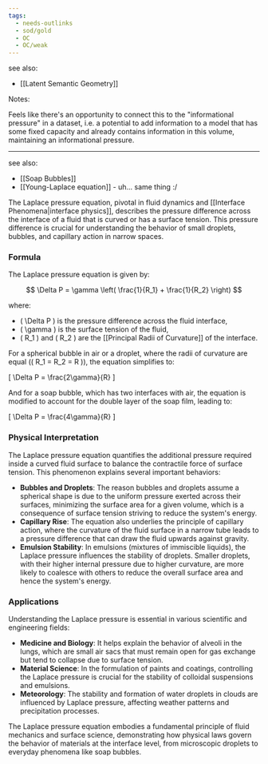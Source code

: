 ```yaml
---
tags:
  - needs-outlinks
  - sod/gold
  - OC
  - OC/weak
---
```

see also:
- [[Latent Semantic Geometry]]

Notes:

Feels like there's an opportunity to connect this to the "informational pressure" in a dataset, i.e. a potential to add information to a model that has some fixed capacity and already contains information in this volume, maintaining an informational pressure.

---

see also:
- [[Soap Bubbles]]
- [[Young-Laplace equation]] - uh... same thing :/

The Laplace pressure equation, pivotal in fluid dynamics and [[Interface Phenomena|interface physics]], describes the pressure difference across the interface of a fluid that is curved or has a surface tension. This pressure difference is crucial for understanding the behavior of small droplets, bubbles, and capillary action in narrow spaces.

### Formula

The Laplace pressure equation is given by:

$$ \Delta P = \gamma \left( \frac{1}{R_1} + \frac{1}{R_2} \right) $$

where:
- \( \Delta P \) is the pressure difference across the fluid interface,
- \( \gamma \) is the surface tension of the fluid,
- \( R_1 \) and \( R_2 \) are the [[Principal Radii of Curvature]] of the interface.

For a spherical bubble in air or a droplet, where the radii of curvature are equal (\( R_1 = R_2 = R \)), the equation simplifies to:

\[ \Delta P = \frac{2\gamma}{R} \]

And for a soap bubble, which has two interfaces with air, the equation is modified to account for the double layer of the soap film, leading to:

\[ \Delta P = \frac{4\gamma}{R} \]

### Physical Interpretation

The Laplace pressure equation quantifies the additional pressure required inside a curved fluid surface to balance the contractile force of surface tension. This phenomenon explains several important behaviors:

- **Bubbles and Droplets**: The reason bubbles and droplets assume a spherical shape is due to the uniform pressure exerted across their surfaces, minimizing the surface area for a given volume, which is a consequence of surface tension striving to reduce the system's energy.
- **Capillary Rise**: The equation also underlies the principle of capillary action, where the curvature of the fluid surface in a narrow tube leads to a pressure difference that can draw the fluid upwards against gravity.
- **Emulsion Stability**: In emulsions (mixtures of immiscible liquids), the Laplace pressure influences the stability of droplets. Smaller droplets, with their higher internal pressure due to higher curvature, are more likely to coalesce with others to reduce the overall surface area and hence the system's energy.

### Applications

Understanding the Laplace pressure is essential in various scientific and engineering fields:

- **Medicine and Biology**: It helps explain the behavior of alveoli in the lungs, which are small air sacs that must remain open for gas exchange but tend to collapse due to surface tension.
- **Material Science**: In the formulation of paints and coatings, controlling the Laplace pressure is crucial for the stability of colloidal suspensions and emulsions.
- **Meteorology**: The stability and formation of water droplets in clouds are influenced by Laplace pressure, affecting weather patterns and precipitation processes.

The Laplace pressure equation embodies a fundamental principle of fluid mechanics and surface science, demonstrating how physical laws govern the behavior of materials at the interface level, from microscopic droplets to everyday phenomena like soap bubbles.